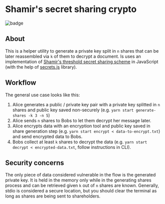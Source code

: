 # Shamir's secret sharing crypto

![badge](https://img.shields.io/endpoint?url=https://gist.githubusercontent.com/luixo/4670c3917f47c8610e4defce63f07b55/raw/coverage_master.json)

## About

This is a helper utility to generate a private key split in `n` shares that can be later reassembled via `k` of them to decrypt a document. Is uses an implementation of [Shamir's threshold secret sharing scheme](http://en.wikipedia.org/wiki/Shamir's_Secret_Sharing) in JavaScript (with the help of [secrets.js](https://github.com/grempe/secrets.js) library).

## Workflow

The general use case looks like this:

1. Alice generates a public / private key pair with a private key splitted in `n` shares and public key saved non-securely (e.g. `yarn start generate-shares -k 3 -n 5`)
1. Alice sends `n` shares to Bobs to let them decrypt her message later.
1. Alice encrypts data with an encryption tool and public key saved in share generation step (e.g. `yarn start encrypt < data-to-encrypt.txt`) and send encrypted data to Bobs.
1. Bobs collect at least `k` shares to decrypt the data (e.g. `yarn start decrypt < encrypted-data.txt`, follow instructions in CLI).

## Security concerns

The only piece of data considered vulnerable in the flow is the generated private key.
It is held in the memory only while in the generating shares process and can be retrieved given `k` out of `n` shares are known.
Generally, stdio is considered a secure location, but you should clear the terminal as long as shares are being sent to shareholders.
